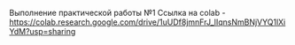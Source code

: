 Выполнение практической работы №1 
Ссылка на colab - <https://colab.research.google.com/drive/1uUDf8jmnFrJ_lIqnsNmBNjVYQ1lXiYdM?usp=sharing>
